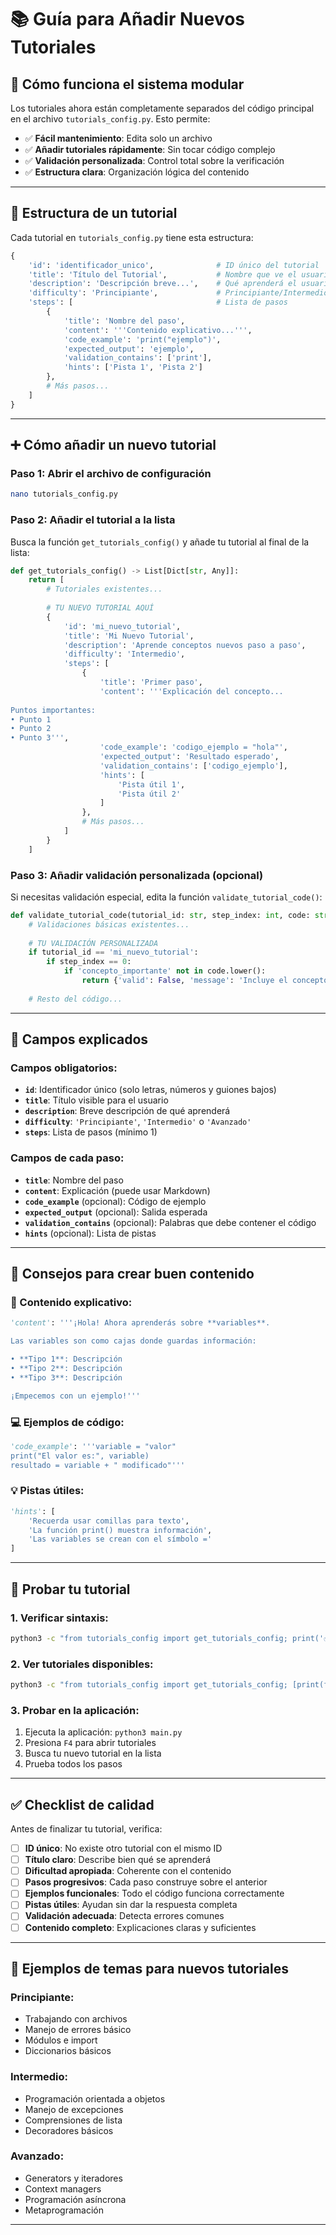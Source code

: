 # 📚 Guía para Añadir Nuevos Tutoriales

## 🎯 **Cómo funciona el sistema modular**

Los tutoriales ahora están completamente separados del código principal en el archivo `tutorials_config.py`. Esto permite:

- ✅ **Fácil mantenimiento**: Edita solo un archivo
- ✅ **Añadir tutoriales rápidamente**: Sin tocar código complejo
- ✅ **Validación personalizada**: Control total sobre la verificación
- ✅ **Estructura clara**: Organización lógica del contenido

---

## 🔧 **Estructura de un tutorial**

Cada tutorial en `tutorials_config.py` tiene esta estructura:

```python
{
    'id': 'identificador_unico',              # ID único del tutorial
    'title': 'Título del Tutorial',           # Nombre que ve el usuario
    'description': 'Descripción breve...',    # Qué aprenderá el usuario
    'difficulty': 'Principiante',             # Principiante/Intermedio/Avanzado
    'steps': [                                # Lista de pasos
        {
            'title': 'Nombre del paso',
            'content': '''Contenido explicativo...''',
            'code_example': 'print("ejemplo")',
            'expected_output': 'ejemplo',
            'validation_contains': ['print'],
            'hints': ['Pista 1', 'Pista 2']
        },
        # Más pasos...
    ]
}
```

---

## ➕ **Cómo añadir un nuevo tutorial**

### **Paso 1: Abrir el archivo de configuración**
```bash
nano tutorials_config.py
```

### **Paso 2: Añadir el tutorial a la lista**
Busca la función `get_tutorials_config()` y añade tu tutorial al final de la lista:

```python
def get_tutorials_config() -> List[Dict[str, Any]]:
    return [
        # Tutoriales existentes...
        
        # TU NUEVO TUTORIAL AQUÍ
        {
            'id': 'mi_nuevo_tutorial',
            'title': 'Mi Nuevo Tutorial',
            'description': 'Aprende conceptos nuevos paso a paso',
            'difficulty': 'Intermedio',
            'steps': [
                {
                    'title': 'Primer paso',
                    'content': '''Explicación del concepto...
                    
Puntos importantes:
• Punto 1
• Punto 2
• Punto 3''',
                    'code_example': 'codigo_ejemplo = "hola"',
                    'expected_output': 'Resultado esperado',
                    'validation_contains': ['codigo_ejemplo'],
                    'hints': [
                        'Pista útil 1',
                        'Pista útil 2'
                    ]
                },
                # Más pasos...
            ]
        }
    ]
```

### **Paso 3: Añadir validación personalizada (opcional)**
Si necesitas validación especial, edita la función `validate_tutorial_code()`:

```python
def validate_tutorial_code(tutorial_id: str, step_index: int, code: str) -> dict:
    # Validaciones básicas existentes...
    
    # TU VALIDACIÓN PERSONALIZADA
    if tutorial_id == 'mi_nuevo_tutorial':
        if step_index == 0:
            if 'concepto_importante' not in code.lower():
                return {'valid': False, 'message': 'Incluye el concepto importante'}
    
    # Resto del código...
```

---

## 📝 **Campos explicados**

### **Campos obligatorios:**
- **`id`**: Identificador único (solo letras, números y guiones bajos)
- **`title`**: Título visible para el usuario
- **`description`**: Breve descripción de qué aprenderá
- **`difficulty`**: `'Principiante'`, `'Intermedio'` o `'Avanzado'`
- **`steps`**: Lista de pasos (mínimo 1)

### **Campos de cada paso:**
- **`title`**: Nombre del paso
- **`content`**: Explicación (puede usar Markdown)
- **`code_example`** (opcional): Código de ejemplo
- **`expected_output`** (opcional): Salida esperada
- **`validation_contains`** (opcional): Palabras que debe contener el código
- **`hints`** (opcional): Lista de pistas

---

## 🎨 **Consejos para crear buen contenido**

### **📖 Contenido explicativo:**
```python
'content': '''¡Hola! Ahora aprenderás sobre **variables**.

Las variables son como cajas donde guardas información:

• **Tipo 1**: Descripción
• **Tipo 2**: Descripción  
• **Tipo 3**: Descripción

¡Empecemos con un ejemplo!'''
```

### **💻 Ejemplos de código:**
```python
'code_example': '''variable = "valor"
print("El valor es:", variable)
resultado = variable + " modificado"'''
```

### **💡 Pistas útiles:**
```python
'hints': [
    'Recuerda usar comillas para texto',
    'La función print() muestra información',
    'Las variables se crean con el símbolo ='
]
```

---

## 🧪 **Probar tu tutorial**

### **1. Verificar sintaxis:**
```bash
python3 -c "from tutorials_config import get_tutorials_config; print('✅ Sintaxis correcta')"
```

### **2. Ver tutoriales disponibles:**
```bash
python3 -c "from tutorials_config import get_tutorials_config; [print(f'📚 {t[\"title\"]} ({t[\"difficulty\"]}) - {len(t[\"steps\"])} pasos') for t in get_tutorials_config()]"
```

### **3. Probar en la aplicación:**
1. Ejecuta la aplicación: `python3 main.py`
2. Presiona `F4` para abrir tutoriales
3. Busca tu nuevo tutorial en la lista
4. Prueba todos los pasos

---

## ✅ **Checklist de calidad**

Antes de finalizar tu tutorial, verifica:

- [ ] **ID único**: No existe otro tutorial con el mismo ID
- [ ] **Título claro**: Describe bien qué se aprenderá
- [ ] **Dificultad apropiada**: Coherente con el contenido
- [ ] **Pasos progresivos**: Cada paso construye sobre el anterior
- [ ] **Ejemplos funcionales**: Todo el código funciona correctamente
- [ ] **Pistas útiles**: Ayudan sin dar la respuesta completa
- [ ] **Validación adecuada**: Detecta errores comunes
- [ ] **Contenido completo**: Explicaciones claras y suficientes

---

## 🚀 **Ejemplos de temas para nuevos tutoriales**

### **Principiante:**
- Trabajando con archivos
- Manejo de errores básico
- Módulos e import
- Diccionarios básicos

### **Intermedio:**
- Programación orientada a objetos
- Manejo de excepciones
- Comprensiones de lista
- Decoradores básicos

### **Avanzado:**
- Generators y iteradores
- Context managers
- Programación asíncrona
- Metaprogramación

---

